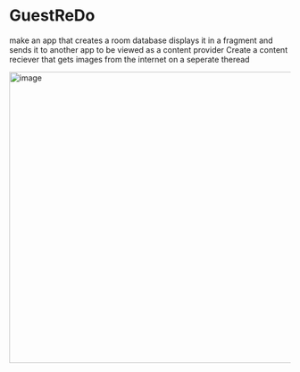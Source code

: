 # GuestReDo
make an app that creates a room database displays it in a fragment and sends it to another app to be viewed as a content provider
Create a content reciever that gets images from the internet on a seperate theread



<img width="521" alt="image" src="https://user-images.githubusercontent.com/55797189/66590163-244d2700-eb5e-11e9-853a-623f425f46d6.png">

